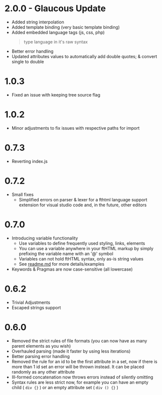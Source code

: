 # 2.0.0 - Glaucous Update
  - Added string interpolation
  - Added template binding (very basic template binding)
  - Added embedded language tags (js, css, php)
      > type language in it's raw syntax
  - Better error handling
  - Updated attributes values to automatically add double quotes; & convert single to double

# 1.0.3
  - Fixed an issue with keeping tree source flag

# 1.0.2
  - Minor adjustments to fix issues with respective paths for import

# 0.7.3
  - Reverting index.js
  
# 0.7.2
- Small fixes
  - Simplified errors on parser & lexer for a fthtml language support extension for visual studio code and, in the future, other editors

# 0.7.0

- Introducing variable functionality 
  - Use variables to define frequently used styling, links, elements
  - You can use a variable anywhere in your ftHTML markup by simply prefixing the variable name with an '@' symbol
  - Variables can not hold ftHTML syntax, only as-is string values
  - See [readme.md](https://github.com/soulshined/fthtml/blob/master/readme.md#variables) for more details/examples
- Keywords & Pragmas are now case-sensitive (all lowercase)

# 0.6.2

- Trivial Adjustments
- Escaped strings support

# 0.6.0

- Removed the strict rules of file formats (you can now have as many parent elements as you wish)
- Overhauled parsing (made it faster by using less iterations)
- Better parsing error handling
- Removed the rule for an id to be the first attribute in a set, now if there is more than 1 id set an error will be thrown instead. It can be placed randomly as any other attribute
- Ill-formed concatenation now throws errors instead of silently omitting
- Syntax rules are less strict now, for example you can have an empty child ( `div {}` ) or an empty attribute set ( `div () {}` ) 
